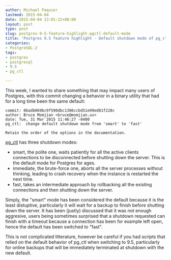 ```yaml
---
author: Michael Paquier
lastmod: 2015-04-04
date: 2015-04-04 13:01:22+00:00
layout: post
type: post
slug: postgres-9-5-feature-highlight-pgctl-default-mode
title: 'Postgres 9.5 feature highlight - Default shutdown mode of pg_ctl to fast'
categories:
- PostgreSQL-2
tags:
- postgres
- postgresql
- 9.5
- pg_ctl

---
```


This week, I wanted to share something that may impact many users of
Postgres, with this commit changing a behavior in a binary utility
that had for a long time been the same default:

    commit: 0badb069bc9f590dbc1306ccbd51e99ed81f228c
    author: Bruce Momjian <bruce@momjian.us>
    date: Tue, 31 Mar 2015 11:46:27 -0400
    pg_ctl:  change default shutdown mode from 'smart' to 'fast'

    Retain the order of the options in the documentation.

[pg\_ctl](https://www.postgresql.org/docs/devel/static/app-pg-ctl.html)
has three shutdown modes:

  * smart, the polite one, waits patiently for all the active clients
  connections to be disconnected before shutting down the server. This
  is the default mode for Postgres for ages.
  * immediate, the brute-force one, aborts all the server processes
  without thinking, leading to crash recovery when the instance is
  restarted the next time.
  * fast, takes an intermediate approach by rollbacking all the existing
  connections and then shutting down the server.

Simply, the "smart" mode has been considered the default because it is
the least distuptive, particularly it will wait for a backup to finish
before shutting down the server. It has been (justly) discussed that it
was not enough aggresive, users being sometimes surprised that a shutdown
requested can finish with a timeout because a connection has been for
example left open, hence the default has been switched to "fast".

This is not complicated litterature, however be careful if you had scripts
that relied on the default behavior of pg\_ctl when switching to 9.5,
particularly for online backups that will be immediately terminated at
shutdown with the new default.

